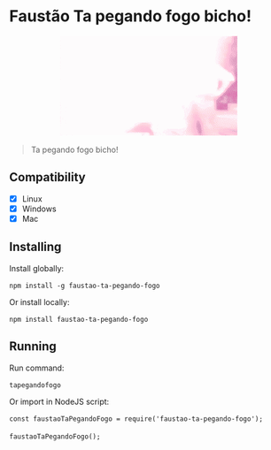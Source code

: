 # Faustão Ta pegando fogo bicho!

<p align="center">
    <img src="./fogo.gif"/>
</p>

> Ta pegando fogo bicho!

## Compatibility

- [x] Linux
- [x] Windows
- [x] Mac

## Installing
Install globally:

    npm install -g faustao-ta-pegando-fogo

Or install locally:

    npm install faustao-ta-pegando-fogo

## Running
Run command:

    tapegandofogo

Or import in NodeJS script:

    const faustaoTaPegandoFogo = require('faustao-ta-pegando-fogo');

    faustaoTaPegandoFogo();
